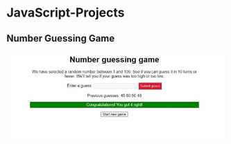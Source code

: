 # JavaScript-Projects

## Number Guessing Game
![Screenshot](https://github.com/yoursshahnawaz/JavaScript-Projects/blob/master/Screenshots/numberGuess.JPG)